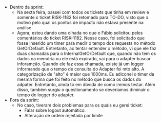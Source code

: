 - Dentro da sprint:
	- Na sexta feira, passei com todos os tickets que tinha em review e somente o ticket RISK-1182 foi retomado para TO-DO, visto que o motivo pelo qual os pontos de impacto não estava presente na análise.
	- Agora, estou dando uma olhada no que o Fábio solicitou pelos comentários do ticket RISK-1182. Nesse caso, foi solicitado que fosse inserido um timer para medir o tempo dos requests no método GetOrDefault. Entretanto, ao tentar entender o método, vi que ele faz duas chamadas para o InternalGetOrDefault que, quando não tem os dados na memória ou ele está expirado, vai para o adapter buscar inforamção. Quando ele faz essa chamada, existe já um logger informando que o tempo de consulta do Adapter foi mto alto. A categorização de "alto"  é maior que 1000ms. Eu adiconei o timer da mesma forma que foi feito no método que busca os dados do adpater. Entretanto, ainda to em dúvida de como iremos testar. Além disso, também surgiu o questionamento se deveriamos diminuir o tempo do logger do adapter.  
- Fora da sprint: 
	- No caso, tiveram dois problemas para os quais eu gerei ticket: 
		- Falar sobre logout automático.
		- Alteração de ordem rejeitada por limite